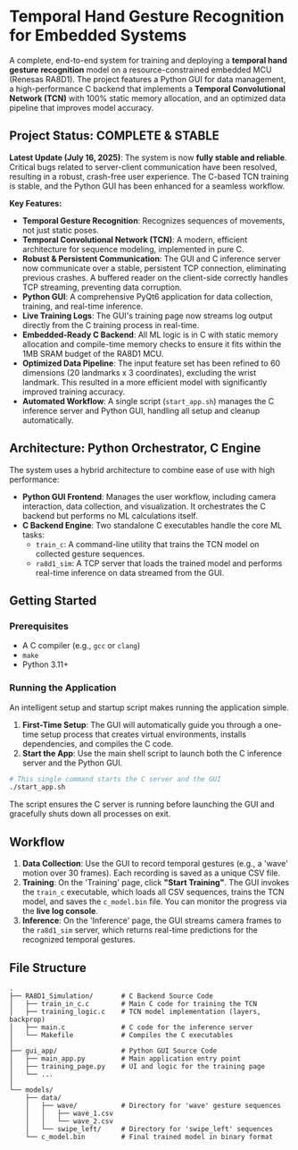 # Temporal Hand Gesture Recognition for Embedded Systems

A complete, end-to-end system for training and deploying a **temporal hand gesture recognition** model on a resource-constrained embedded MCU (Renesas RA8D1). The project features a Python GUI for data management, a high-performance C backend that implements a **Temporal Convolutional Network (TCN)** with 100% static memory allocation, and an optimized data pipeline that improves model accuracy.

## Project Status: COMPLETE & STABLE

**Latest Update (July 16, 2025)**: The system is now **fully stable and reliable**. Critical bugs related to server-client communication have been resolved, resulting in a robust, crash-free user experience. The C-based TCN training is stable, and the Python GUI has been enhanced for a seamless workflow.

**Key Features:**
-   **Temporal Gesture Recognition**: Recognizes sequences of movements, not just static poses.
-   **Temporal Convolutional Network (TCN)**: A modern, efficient architecture for sequence modeling, implemented in pure C.
-   **Robust & Persistent Communication**: The GUI and C inference server now communicate over a stable, persistent TCP connection, eliminating previous crashes. A buffered reader on the client-side correctly handles TCP streaming, preventing data corruption.
-   **Python GUI**: A comprehensive PyQt6 application for data collection, training, and real-time inference.
-   **Live Training Logs**: The GUI's training page now streams log output directly from the C training process in real-time.
-   **Embedded-Ready C Backend**: All ML logic is in C with static memory allocation and compile-time memory checks to ensure it fits within the 1MB SRAM budget of the RA8D1 MCU.
-   **Optimized Data Pipeline**: The input feature set has been refined to 60 dimensions (20 landmarks x 3 coordinates), excluding the wrist landmark. This resulted in a more efficient model with significantly improved training accuracy.
-   **Automated Workflow**: A single script (`start_app.sh`) manages the C inference server and Python GUI, handling all setup and cleanup automatically.

## Architecture: Python Orchestrator, C Engine

The system uses a hybrid architecture to combine ease of use with high performance:

-   **Python GUI Frontend**: Manages the user workflow, including camera interaction, data collection, and visualization. It orchestrates the C backend but performs no ML calculations itself.
-   **C Backend Engine**: Two standalone C executables handle the core ML tasks:
    -   `train_c`: A command-line utility that trains the TCN model on collected gesture sequences.
    -   `ra8d1_sim`: A TCP server that loads the trained model and performs real-time inference on data streamed from the GUI.

## Getting Started

### Prerequisites
-   A C compiler (e.g., `gcc` or `clang`)
-   `make`
-   Python 3.11+

### Running the Application

An intelligent setup and startup script makes running the application simple.

1.  **First-Time Setup**: The GUI will automatically guide you through a one-time setup process that creates virtual environments, installs dependencies, and compiles the C code.
2.  **Start the App**: Use the main shell script to launch both the C inference server and the Python GUI.

```bash
# This single command starts the C server and the GUI
./start_app.sh
```

The script ensures the C server is running before launching the GUI and gracefully shuts down all processes on exit.

## Workflow

1.  **Data Collection**: Use the GUI to record temporal gestures (e.g., a 'wave' motion over 30 frames). Each recording is saved as a unique CSV file.
2.  **Training**: On the 'Training' page, click **"Start Training"**. The GUI invokes the `train_c` executable, which loads all CSV sequences, trains the TCN model, and saves the `c_model.bin` file. You can monitor the progress via the **live log console**.
3.  **Inference**: On the 'Inference' page, the GUI streams camera frames to the `ra8d1_sim` server, which returns real-time predictions for the recognized temporal gestures.

## File Structure

```
.
├── RA8D1_Simulation/       # C Backend Source Code
│   ├── train_in_c.c        # Main C code for training the TCN
│   ├── training_logic.c    # TCN model implementation (layers, backprop)
│   ├── main.c              # C code for the inference server
│   └── Makefile            # Compiles the C executables
│
├── gui_app/                # Python GUI Source Code
│   ├── main_app.py         # Main application entry point
│   ├── training_page.py    # UI and logic for the training page
│   └── ...
│
└── models/
    ├── data/
    │   ├── wave/           # Directory for 'wave' gesture sequences
    │   │   ├── wave_1.csv
    │   │   └── wave_2.csv
    │   └── swipe_left/     # Directory for 'swipe_left' sequences
    └── c_model.bin         # Final trained model in binary format
```
